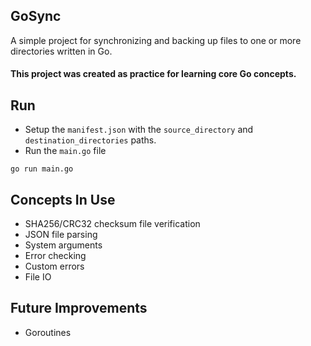 ## GoSync
A simple project for synchronizing and backing up files to one or more directories written in Go.
#### This project was created as practice for learning core Go concepts.

## Run
- Setup the `manifest.json` with the `source_directory` and `destination_directories` paths.
- Run the `main.go` file
```
go run main.go
```

## Concepts In Use
 - SHA256/CRC32 checksum file verification
 - JSON file parsing
 - System arguments
 - Error checking
 - Custom errors
 - File IO

## Future Improvements
 - Goroutines
